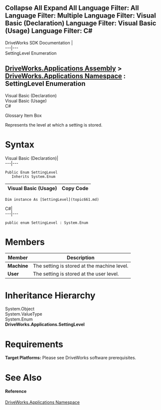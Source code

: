        

 Collapse All Expand All  Language Filter: All  Language Filter: Multiple  Language Filter: Visual Basic (Declaration) Language Filter: Visual Basic (Usage) Language Filter: C#  
---  
DriveWorks SDK Documentation  |   
---|---  
SettingLevel Enumeration   
  
[DriveWorks.Applications Assembly](topic13.md) > [DriveWorks.Applications Namespace](topic16.md) : SettingLevel Enumeration  
---  
  
Visual Basic (Declaration)    
Visual Basic (Usage)    
C# 

Glossary Item Box

Represents the level at which a setting is stored. 

# Syntax

Visual Basic (Declaration)|   
---|---  
      
    
    Public Enum SettingLevel 
       Inherits System.Enum  
  
Visual Basic (Usage)| Copy Code  
---|---  
      
    
    Dim instance As [SettingLevel](topic661.md)  
  
C#|   
---|---  
      
    
    public enum SettingLevel : System.Enum   
  
# Members

Member| Description  
---|---  
**Machine**|  The setting is stored at the machine level.  
**User**|  The setting is stored at the user level.  
  
# Inheritance Hierarchy

System.Object  
System.ValueType  
System.Enum  
**DriveWorks.Applications.SettingLevel**  


# Requirements

**Target Platforms:** Please see DriveWorks software prerequisites.

# See Also

#### Reference

[DriveWorks.Applications Namespace](topic16.md)



